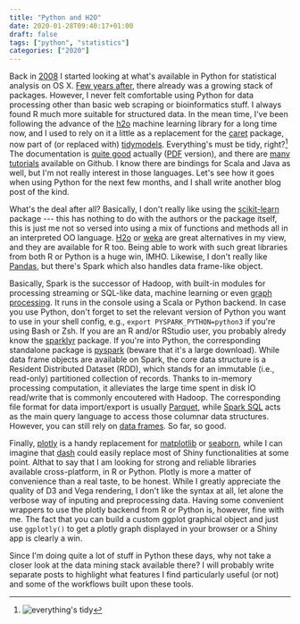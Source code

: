 ```yaml
---
title: "Python and H2O"
date: 2020-01-28T09:40:17+01:00
draft: false
tags: ["python", "statistics"]
categories: ["2020"]
---
```


Back in [2008](/post/python-scientific-packages/) I started looking at what's available in Python for statistical analysis on OS X. [Few years after](/post/python-for-statistical-computing/), there already was a growing stack of packages. However, I never felt comfortable using Python for data processing other than basic web scraping or bioinformatics stuff. I always found R much more suitable for structured data. In the mean time, I've been following the advance of the [h2o](https://www.h2o.ai) machine learning library for a long time now, and I used to rely on it a little as a replacement for the [caret](https://cran.r-project.org/web/packages/caret/index.html) package, now part of (or replaced with) [tidymodels](https://github.com/tidymodels/tidymodels). Everything's must be tidy, right?[^1] The documentation is [quite good](http://docs.h2o.ai/h2o/latest-stable/h2o-docs/data-science/glm.html) actually ([PDF](http://docs.h2o.ai/h2o/latest-stable/h2o-docs/booklets/GLMBooklet.pdf) version), and there are [many tutorials](https://github.com/h2oai/h2o-tutorials) available on Github. I know there are bindings for Scala and Java as well, but I'm not really interest in those languages. Let's see how it goes when using Python for the next few months, and I shall write another blog post of the kind.

What's the deal after all? Basically, I don't really like using the [scikit-learn](https://scikit-learn.org/stable/index.html) package --- this has nothing to do with the authors or the package itself, this is just me not so versed into using a mix of functions and methods all in an interpreted OO language. [H2o](http://docs.h2o.ai/h2o/latest-stable/h2o-py/docs/intro.html) or [weka](https://pypi.org/project/python-weka-wrapper3/) are great alternatives in my view, and they are available for R too. Being able to work with such great libraries from both R or Python is a huge win, IMHO. Likewise, I don't really like [Pandas](https://pandas.pydata.org), but there's Spark which also handles data frame-like object.

Basically, Spark is the successor of Hadoop, with built-in modules for processing streaming or SQL-like data, machine learning or even [graph processing](https://spark.apache.org/docs/latest/graphx-programming-guide.html). It runs in the console using a Scala or Python backend. In case you use Python, don't forget to set the relevant version of Python you want to use in your shell config, e.g., `export PYSPARK_PYTHON=python3` if you're using Bash or Zsh. If you are an R and/or RStudio user, you probably alredy know the [sparklyr](https://spark.rstudio.com) package. If you're into Python, the corresponding standalone package is [pyspark](https://pypi.org/project/pyspark/) (beware that it's a large download). While data frame objects are available on Spark, the core data structure is a Resident Distributed Dataset (RDD), which stands for an immutable (i.e., read-only) partitioned collection of records. Thanks to in-memory processing computation, it alleviates the large time spent in disk IO read/write that is commonly encoutered with Hadoop. The corresponding file format for data import/export is usually [Parquet](https://spark.apache.org/docs/latest/sql-data-sources-parquet.html), while [Spark SQL](https://spark.apache.org/sql/) acts as the main query language to access those columnar data structures. However, you can still rely on [data frames](https://docs.databricks.com/spark/latest/dataframes-datasets/introduction-to-dataframes-python.html). So far, so good.

Finally, [plotly](https://plot.ly/python/) is a handy replacement for [matplotlib](https://matplotlib.org) or [seaborn](https://seaborn.pydata.org), while I can imagine that [dash](https://plot.ly/dash/) could easily replace most of Shiny functionalities at some point. Althat to say that I am looking for strong and reliable libraries available cross-platform, in R or Python. Plotly is more a matter of convenience than a real taste, to be honest. While I greatly appreciate the quality of D3 and Vega rendering, I don't like the syntax at all, let alone the verbose way of inputing and preprocessing data. Having some convenient wrappers to use the plotly backend from R or Python is, however, fine with me. The fact that you can build a custom ggplot graphical object and just use `ggplotly()` to get a plotly graph displayed in your browser or a Shiny app is clearly a win.

Since I'm doing quite a lot of stuff in Python these days, why not take a closer look at the data mining stack available there? I will probably write separate posts to highlight what features I find particularly useful (or not) and some of the workflows built upon these tools.

[^1]: ![everything's tidy](/img/2020-01-28-20-54-54.png)
